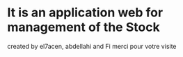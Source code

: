 # It is an application web for management of the Stock  
created by el7acen, abdellahi and Fi
merci pour votre visite

